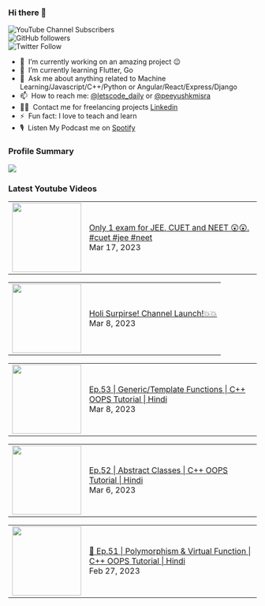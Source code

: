 ### Hi there 👋

![YouTube Channel Subscribers](https://img.shields.io/youtube/channel/subscribers/UCgmk1KXmrHXt_DO0kScyVmQ?style=social)  
![GitHub followers](https://img.shields.io/github/followers/misrapk?style=social)  
![Twitter Follow](https://img.shields.io/twitter/follow/peeyushkmisra?style=social)

- 🔭 &nbsp;I’m currently working on an amazing project :wink:
- 🌱 &nbsp;I’m currently learning Flutter, Go
- 💬 &nbsp;Ask me about anything related to Machine Learning/Javascript/C++/Python or Angular/React/Express/Django
- 📫 &nbsp;How to reach me: [@letscode_daily](https://www.instagram.com/letscode_daily/) or [@peeyushkmisra](https://www.instagram.com/peeyushkmisra/)
- 👨‍💻 &nbsp;Contact me for freelancing projects [Linkedin](https://www.linkedin.com/in/peeyushkmisra/)
- ⚡ &nbsp;Fun fact: I love to teach and learn
- 🎙 &nbsp;Listen My Podcast me on [Spotify](https://open.spotify.com/show/5HlTHA4yxnj56N1klajpQc)

### Profile Summary

![](https://github-profile-summary-cards.vercel.app/api/cards/profile-details?username=misrapk&theme=dracula)

### Latest Youtube Videos

<!-- YOUTUBE:START --><table><tr><td><a href="https://www.youtube.com/watch?v=OWD0YokH0sQ"><img width="140px" src="https://i.ytimg.com/vi/OWD0YokH0sQ/mqdefault.jpg"></a></td>
<td><a href="https://www.youtube.com/watch?v=OWD0YokH0sQ">Only 1 exam for JEE, CUET and NEET 😲😲.       #cuet #jee #neet</a><br/>Mar 17, 2023</td></tr></table>
<table><tr><td><a href="https://www.youtube.com/watch?v=hlHrKu9zha0"><img width="140px" src="https://i.ytimg.com/vi/hlHrKu9zha0/mqdefault.jpg"></a></td>
<td><a href="https://www.youtube.com/watch?v=hlHrKu9zha0">Holi Surpirse! Channel Launch!💥💥</a><br/>Mar 8, 2023</td></tr></table>
<table><tr><td><a href="https://www.youtube.com/watch?v=i5CZtyf0lrA"><img width="140px" src="https://i.ytimg.com/vi/i5CZtyf0lrA/mqdefault.jpg"></a></td>
<td><a href="https://www.youtube.com/watch?v=i5CZtyf0lrA">Ep.53 | Generic/Template Functions | C++ OOPS Tutorial |  Hindi</a><br/>Mar 8, 2023</td></tr></table>
<table><tr><td><a href="https://www.youtube.com/watch?v=pOu_hEjUxxs"><img width="140px" src="https://i.ytimg.com/vi/pOu_hEjUxxs/mqdefault.jpg"></a></td>
<td><a href="https://www.youtube.com/watch?v=pOu_hEjUxxs">Ep.52 | Abstract Classes | C++ OOPS Tutorial |  Hindi</a><br/>Mar 6, 2023</td></tr></table>
<table><tr><td><a href="https://www.youtube.com/watch?v=pL35z7FysfQ"><img width="140px" src="https://i.ytimg.com/vi/pL35z7FysfQ/mqdefault.jpg"></a></td>
<td><a href="https://www.youtube.com/watch?v=pL35z7FysfQ">🔴 Ep.51 | Polymorphism &amp; Virtual Function | C++ OOPS Tutorial |  Hindi</a><br/>Feb 27, 2023</td></tr></table>
<!-- YOUTUBE:END -->
